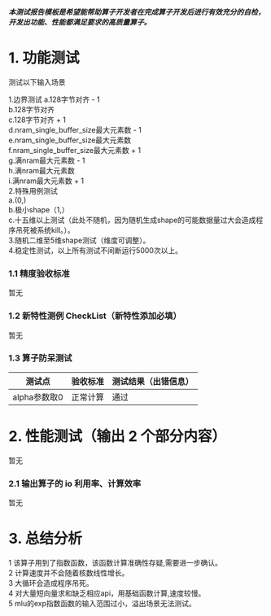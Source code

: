 **_本测试报告模板是希望能帮助算子开发者在完成算子开发后进行有效充分的自检，开发出功能、性能都满足要求的高质量算子。_**

# 1. 功能测试
测试以下输入场景

1.边界测试
    a.128字节对齐 - 1  
    b.128字节对齐  
    c.128字节对齐 + 1  
    d.nram_single_buffer_size最大元素数 - 1    
    e.nram_single_buffer_size最大元素数  
    f.nram_single_buffer_size最大元素数 + 1    
    g.满nram最大元素数 - 1  
    h.满nram最大元素数  
    i.满nram最大元素数 + 1  
2.特殊用例测试  
    a.(0,)  
    b.极小shape（1,）  
    c.十五维以上测试（此处不随机，因为随机生成shape的可能数据量过大会造成程序吊死被系统kill。）。  
3.随机二维至5维shape测试（维度可调整）。  
4.稳定性测试，以上所有测试不间断运行5000次以上。  


### 1.1 精度验收标准

暂无

### 1.2 新特性测例 CheckList（新特性添加必填）

暂无

### **1.3 算子防呆测试**

| 测试点              | 验收标准 | 测试结果（出错信息）   |
| --------------     | -------- | -------------------- |
| alpha参数取0        | 正常计算 |    通过               |


# 2. 性能测试（输出 2 个部分内容）

暂无

### 2.1 输出算子的 io 利用率、计算效率

暂无

# 3. 总结分析

1 该算子用到了指数函数，该函数计算准确性存疑,需要进一步确认。  
2 计算速度并不会随着核数线性增长。  
3 大循环会造成程序吊死。  
4 对大量短向量求和缺乏相应api，用基础函数计算,速度较慢。  
5 mlu的exp指数函数的输入范围过小，溢出场景无法测试。  
